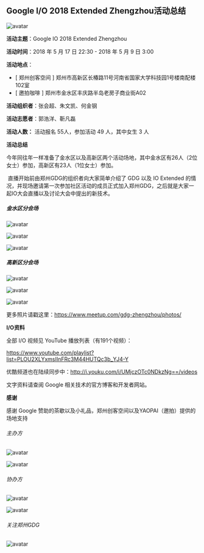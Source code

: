 ## Google I/O 2018 Extended Zhengzhou活动总结

![avatar](http://p84y6k7lc.bkt.clouddn.com/IO2018.gif)

**活动主题**：Google IO 2018 Extended Zhengzhou

**活动时间**：2018 年 5 月 17 日 22:30 - 2018 年 5 月 9 日 3:00

**活动地点**：

- [ 郑州创客空间 ] 郑州市高新区长椿路11号河南省国家大学科技园1号楼南配楼102室  
- [ 邀拍咖啡 ] 郑州市金水区丰庆路半岛老房子商业街A02 

**活动组织者**：张会超、朱文凯、何金钢

**活动志愿者**：郭浩洋、靳凡磊

**活动人数：** 活动报名 55人，参加活动 49 人，其中女生 3 人

**活动总结**

​	今年同往年一样准备了金水区以及高新区两个活动场地，其中金水区有26人（2位女士）参加，高新区有23人（1位女士）参加。

​	直播开始前由郑州GDG的组织者向大家简单介绍了 GDG 以及 IO Extended 的情况，并现场邀请第一次参加社区活动的成员正式加入郑州GDG，之后就是大家一起IO大会直播以及讨论大会中提出的新技术。

##### 金水区分会场

![avatar](https://secure.meetupstatic.com/photos/event/4/4/7/e/600_471017534.jpeg)

![avatar](https://secure.meetupstatic.com/photos/event/4/4/3/f/600_471017471.jpeg)

![avatar](https://secure.meetupstatic.com/photos/event/4/3/e/c/600_471017388.jpeg)

##### 高新区分会场

![avatar](https://secure.meetupstatic.com/photos/event/3/0/a/0/600_470952448.jpeg)

![avatar](https://secure.meetupstatic.com/photos/event/3/0/9/4/600_470952436.jpeg)

![avatar](https://secure.meetupstatic.com/photos/event/2/b/a/d/600_470951181.jpeg)

更多照片请戳这里：https://www.meetup.com/gdg-zhengzhou/photos/

**I/O资料**

全部 I/O 视频见 YouTube 播放列表（有191个视频）：

https://www.youtube.com/playlist?list=PLOU2XLYxmsIInFRc3M44HUTQc3b_YJ4-Y

优酷频道也在陆续同步中：http://i.youku.com/i/UMjczOTc0NDkzNg==/videos

文字资料请查阅 Google 相关技术的官方博客和开发者网站。

**感谢**

感谢 Google 赞助的茶歇以及小礼品，郑州创客空间以及YAOPAI（邀拍）提供的场地支持

###### 主办方

![avatar](http://p84y6k7lc.bkt.clouddn.com/%E9%83%91%E5%B7%9EGDG.webp)

![avatar](http://p84y6k7lc.bkt.clouddn.com/GoogleDevelopers.webp)

###### 协办方

![avatar](http://p84y6k7lc.bkt.clouddn.com/%E9%83%91%E5%B7%9E%E5%88%9B%E5%AE%A2%E7%A9%BA%E9%97%B4.webp)

![avatar](http://p84y6k7lc.bkt.clouddn.com/YAOPAI.webp)

###### 关注郑州GDG

![avatar](http://p84y6k7lc.bkt.clouddn.com/%E4%BA%8C%E7%BB%B4%E7%A0%81.webp)
